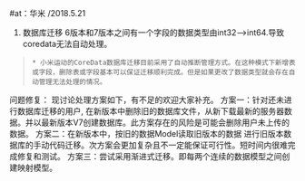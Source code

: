 #at：华米  /2018.5.21
1. 数据库迁移 6版本和7版本之间有一个字段的数据类型由int32-->int64.导致coredata无法自动处理。

>     * 小米运动的CoreData数据库迁移目前采用了自动推断管理方式。在这种模式下新增表或字段，删除表或字段基本可以保证迁移顺利完成。但是如果更改了数据类型就会存在自动管理无法处理的情况。

问题修复：
 现讨论处理方案如下，有不足的欢迎大家补充。
   方案一：针对还未进行数据库迁移的用户, 在新版本中删除旧的数据库文件，从新下载最新的服务器数据。并以最新版本V7创建数据库。此方案存在的风险是可能会删除用户未上传的数据。
   方案二：在新版本中，按旧的数据Model读取旧版本的数据 进行旧版本数据库的手动代码迁移。次方案会更加复杂且不一定能保证可行性。短时间内很难完成修复和测试。
   方案三：尝试采用渐进式迁移。即每两个连续的数据模型之间创建映射模型。
   
   